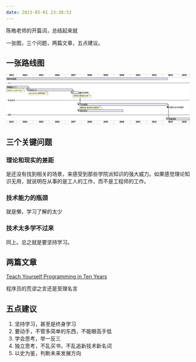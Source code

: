 ```yaml
---
date: 2023-05-01 23:38:53
---
```


陈皓老师的开篇词，总结起来就

一张图，三个问题，两篇文章，五点建议。

## 一张路线图
![img.png](img.png)
## 三个关键问题

### 理论和现实的差距

是还没有找到相关的场景，来感受到那些学院派知识的强大威力。如果感觉理论知识无用，就说明在从事的是工人的工作，而不是工程师的工作。

### 技术能力的瓶颈

就是懒，学习了解的太少

### 技术太多学不过来

同上。总之就是要坚持学习。

## 两篇文章

[Teach Yourself Programming in Ten Years](https://zhuanlan.zhihu.com/p/362436854)

程序员的荒谬之言还是至理名言

## 五点建议

1. 坚持学习，甚至是终身学习
2. 要动手，不管多简单的东西，不能眼高手低
3. 学会思考，举一反三
4. 独立思考，不乱买书，不乱追新技术新名词
5. 以史为鉴，判断未来发展方向